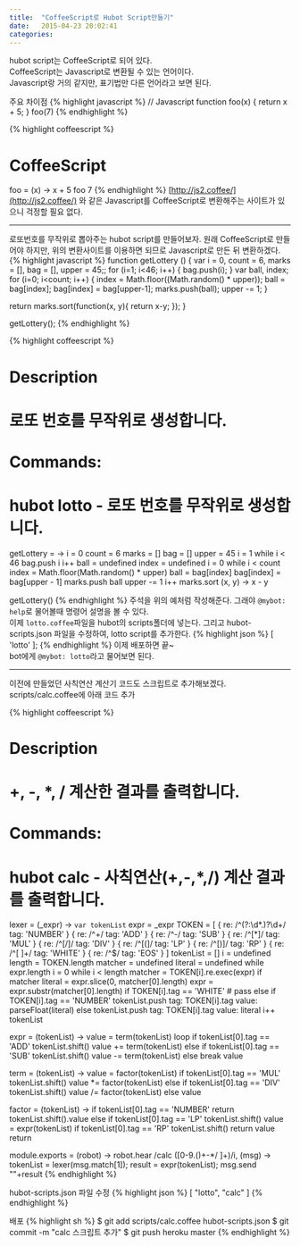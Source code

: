 ```yaml
---
title:  "CoffeeScript로 Hubot Script만들기"
date:   2015-04-23 20:02:41
categories: 
---
```


hubot script는 CoffeeScript로 되어 있다.  
CoffeeScript는 Javascript로 변환될 수 있는 언어이다.  
Javascript랑 거의 같지만, 표기법만 다른 언어라고 보면 된다.  
  
주요 차이점
{% highlight javascript %}
// Javascript
function foo(x) {
    return x + 5;
    }
foo(7)
{% endhighlight %}

{% highlight coffeescript %}
# CoffeeScript
foo = (x) ->
  x + 5
foo 7
{% endhighlight %}
[http://js2.coffee/](http://js2.coffee/) 와 같은 Javascript를 CoffeeScript로 변환해주는 사이트가 있으니 걱정할 필요 없다.

---
로또번호를 무작위로 뽑아주는 hubot script를 만들어보자. 원래 CoffeeScript로 만들어야 하지만, 위의 변환사이트를 이용하면 되므로 Javascript로 만든 뒤 변환하겠다.
{% highlight javascript %}
function getLottery () {
  var i = 0,
      count = 6,
      marks = [],
      bag = [],
      upper = 45;;
  for (i=1; i<46; i++) {
    bag.push(i);
  }
  var ball,
      index;
  for (i=0; i<count; i++) {
    index = Math.floor((Math.random() * upper));
	ball = bag[index];
    bag[index] = bag[upper-1];
    marks.push(ball);
    upper -= 1;
  }
  
  return marks.sort(function(x, y){
    return x-y;
  });
}

getLottery();
{% endhighlight %}

{% highlight coffeescript %}
# Description
#   로또 번호를 무작위로 생성합니다.
#
# Commands:
#   hubot lotto - 로또 번호를 무작위로 생성합니다.
getLottery = ->
  i = 0
  count = 6
  marks = []
  bag = []
  upper = 45
  i = 1
  while i < 46
    bag.push i
    i++
  ball = undefined
  index = undefined
  i = 0
  while i < count
    index = Math.floor(Math.random() * upper)
    ball = bag[index]
    bag[index] = bag[upper - 1]
    marks.push ball
    upper -= 1
    i++
  marks.sort (x, y) ->
    x - y
    
getLottery()
{% endhighlight %}
주석을 위의 예처럼 작성해준다. 그래야 `@mybot: help`로 물어볼때 명령어 설명을 볼 수 있다.  
이제 `lotto.coffee`파일을 hubot의 scripts폴더에 넣는다. 그리고 hubot-scripts.json 파일을 수정하여, lotto script를 추가한다.
{% highlight json %}
[
    'lotto'
];
{% endhighlight %}
이제 배포하면 끝~  
bot에게 `@mybot: lotto`라고 물어보면 된다.  
  



---  
  

이전에 만들었던 사칙연산 계산기 코드도 스크립트로 추가해보겠다.  
scripts/calc.coffee에 아래 코드 추가  

{% highlight coffeescript %}
# Description
#   +, -, *, / 계산한 결과를 출력합니다.
#
# Commands:
#   hubot calc <expression> - 사칙연산(+,-,*,/) 계산 결과를 출력합니다.

lexer = (_expr) ->
  `var tokenList`
  expr = _expr
  TOKEN = [
    {
      re: /^(?:\d*\.)?\d+/
      tag: 'NUMBER'
    }
    {
      re: /^\+/
      tag: 'ADD'
    }
    {
      re: /^\-/
      tag: 'SUB'
    }
    {
      re: /^[\*]/
      tag: 'MUL'
    }
    {
      re: /^[\/]/
      tag: 'DIV'
    }
    {
      re: /^[\(]/
      tag: 'LP'
    }
    {
      re: /^[\)]/
      tag: 'RP'
    }
    {
      re: /^[ ]+/
      tag: 'WHITE'
    }
    {
      re: /^$/
      tag: 'EOS'
    }
  ]
  tokenList = []
  i = undefined
  length = TOKEN.length
  matcher = undefined
  literal = undefined
  while expr.length
    i = 0
    while i < length
      matcher = TOKEN[i].re.exec(expr)
      if matcher
        literal = expr.slice(0, matcher[0].length)
        expr = expr.substr(matcher[0].length)
        if TOKEN[i].tag == 'WHITE'
          # pass
        else if TOKEN[i].tag == 'NUMBER'
          tokenList.push
            tag: TOKEN[i].tag
            value: parseFloat(literal)
        else
          tokenList.push
            tag: TOKEN[i].tag
            value: literal
      i++
  tokenList

expr = (tokenList) ->
  value = term(tokenList)
  loop
    if tokenList[0].tag == 'ADD'
      tokenList.shift()
      value += term(tokenList)
    else if tokenList[0].tag == 'SUB'
      tokenList.shift()
      value -= term(tokenList)
    else
      break
  value

term = (tokenList) ->
  value = factor(tokenList)
  if tokenList[0].tag == 'MUL'
    tokenList.shift()
    value *= factor(tokenList)
  else if tokenList[0].tag == 'DIV'
    tokenList.shift()
    value /= factor(tokenList)
  else
  value

factor = (tokenList) ->
  if tokenList[0].tag == 'NUMBER'
    return tokenList.shift().value
  else if tokenList[0].tag == 'LP'
    tokenList.shift()
    value = expr(tokenList)
    if tokenList[0].tag == 'RP'
      tokenList.shift()
    return value
  return

module.exports = (robot) ->
  robot.hear /calc ([0-9.\(\)\+\-\*\/ ]+)/i, (msg) ->
    tokenList = lexer(msg.match[1]);
    result = expr(tokenList);
    msg.send ""+result
{% endhighlight %}

hubot-scripts.json 파일 수정
{% highlight json %}
[
  "lotto",
  "calc"
]
{% endhighlight %}
  
배포
{% highlight sh %}
$ git add scripts/calc.coffee hubot-scripts.json
$ git commit -m "calc 스크립트 추가"
$ git push heroku master
{% endhighlight %}

